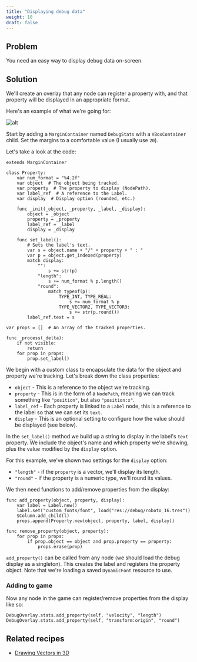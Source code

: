 ```yaml
---
title: "Displaying debug data"
weight: 10
draft: false
---
```


## Problem

You need an easy way to display debug data on-screen.

## Solution

We'll create an overlay that any node can register a property with, and that property will be displayed in an appropriate format.

Here's an example of what we're going for:

![alt](/godot_recipes/img/debug_stats_01.png)

Start by adding a `MarginContainer` named `DebugStats` with a `VBoxContainer` child. Set the margins to a comfortable value (I usually use `20`).

Let's take a look at the code:

```gdscript
extends MarginContainer

class Property:
    var num_format = "%4.2f"
    var object  # The object being tracked.
    var property  # The property to display (NodePath).
    var label_ref  # A reference to the Label.
    var display  # Display option (rounded, etc.)

    func _init(_object, _property, _label, _display):
        object = _object
        property = _property
        label_ref = _label
        display = _display

    func set_label():
        # Sets the label's text.
        var s = object.name + "/" + property + " : "
        var p = object.get_indexed(property)
        match display:
            "":
                s += str(p)
            "length":
                s += num_format % p.length()
            "round":
                match typeof(p):
                    TYPE_INT, TYPE_REAL:
                        s += num_format % p
                    TYPE_VECTOR2, TYPE_VECTOR3:
                        s += str(p.round())
        label_ref.text = s

var props = []  # An array of the tracked properties.

func _process(_delta):
    if not visible:
        return
    for prop in props:
        prop.set_label()
```

We begin with a custom class to encapsulate the data for the object and property we're tracking. Let's break down the class properties:

* `object` - This is a reference to the object we're tracking.
* `property` - This is in the form of a `NodePath`, meaning we can track something like `"position"`, but also `"position:x"`.
* `label_ref` - Each property is linked to a `Label` node, this is a reference to the label so that we can set its `text`.
* `display` - This is an optional setting to configure how the value should be displayed (see below).

In the `set_label()` method we build up a string to display in the label's `text` property. We include the object's name and which property we're showing, plus the value modified by the `display` option.

For this example, we've shown two settings for the `display` option:

* `"length"` - if the `property` is a vector, we'll display its length.
* `"round"` - if the property is a numeric type, we'll round its values.

We then need functions to add/remove properties from the display:

```gdscript
func add_property(object, property, display):
    var label = Label.new()
    label.set("custom_fonts/font", load("res://debug/roboto_16.tres"))
    $Column.add_child(l)
    props.append(Property.new(object, property, label, display))

func remove_property(object, property):
    for prop in props:
        if prop.object == object and prop.property == property:
            props.erase(prop)
```

`add_property()` can be called from any node (we should load the debug display as a singleton). This creates the label and registers the property object. Note that we're loading a saved `DynamicFont` resource to use.

### Adding to game

Now any node in the game can register/remove properties from the display like so:

```gdscript
DebugOverlay.stats.add_property(self, "velocity", "length")
DebugOverlay.stats.add_property(self, "transform:origin", "round")
```

## Related recipes

- [Drawing Vectors in 3D](/godot_recipes/3d/debug_overlay)